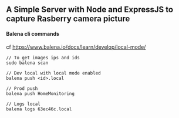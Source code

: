 ## A Simple Server with Node and ExpressJS to capture Rasberry camera picture

#### Balena cli commands

cf https://www.balena.io/docs/learn/develop/local-mode/

````
// To get images ips and ids
sudo balena scan

// Dev local with local mode enabled
balena push <id>.local

// Prod push
balena push HomeMonitoring

// Logs local
balena logs 63ec46c.local
````
